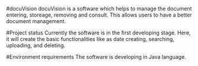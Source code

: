 #docuVision
docuVision is a software which helps to manage the document entering, storeage, removing and consult. This allows users to have a better document management.

#Project status
Currently the software is in the first developing stage. Here, it will create the basic functionalities like as date creating, searching, uploading, and deleting.

#Environment requirements
The software is developing in Java language.

